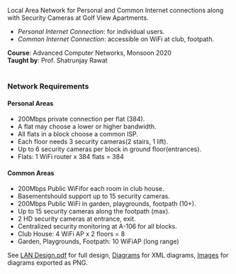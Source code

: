 Local Area Network for Personal and Common Internet connections along with
Security Cameras at Golf View Apartments.

- *Personal Internet Connection*: for individual users.
- *Common Internet Connection*: accessible on WiFi at club, footpath.

**Course**: Advanced Computer Networks, Monsoon 2020<br>
**Taught by**: Prof. Shatrunjay Rawat
<br>
<br>


### Network Requirements

#### Personal Areas

- 200Mbps private connection per flat (384).
- A flat may choose a lower or higher bandwidth.
- All flats in a block choose a common ISP.
- Each floor needs 3 security cameras(2 stairs, 1 lift).
- Up to 6 security cameras per block in ground floor(entrances).
- Flats: 1 WiFi router x 384 flats = 384


#### Common Areas

- 200Mbps Public WiFifor each room in club house.
- Basementshould support up to 15 security cameras.
- 200Mbps Public WiFi in garden, playgrounds, footpath (10+).
- Up to 15 security cameras along the footpath (max).
- 2 HD security cameras at entrance, exit.
- Centralized security monitoring at A-106 for all blocks.
- Club House: 4 WiFi AP x 2 floors = 8
- Garden, Playgrounds, Footpath: 10 WiFiAP (long range)

See [LAN Design.pdf] for full design, [Diagrams] for XML diagrams,
[Images] for diagrams exported as PNG.

[LAN Design.pdf]: LAN%20Design.pdf
[Diagrams]: Diagrams
[Images]: Images
